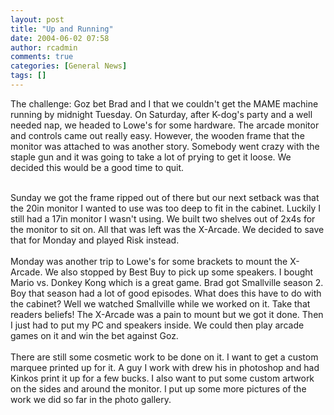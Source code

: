 ```yaml
---
layout: post
title: "Up and Running"
date: 2004-06-02 07:58
author: rcadmin
comments: true
categories: [General News]
tags: []
---
```

The challenge: Goz bet Brad and I that we couldn't get the MAME machine running by midnight Tuesday. On Saturday, after K-dog's party and a well needed nap, we headed to Lowe's for some hardware. The arcade monitor and controls came out really easy. However, the wooden frame that the monitor was attached to was another story. Somebody went crazy with the staple gun and it was going to take a lot of prying to get it loose. We decided this would be a good time to quit.
<br />

<br />
Sunday we got the frame ripped out of there but our next setback was that the 20in monitor I wanted to use was too deep to fit in the cabinet. Luckily I still had a 17in monitor I wasn't using. We built two shelves out of 2x4s for the monitor to sit on. All that was left was the X-Arcade. We decided to save that for Monday and played Risk instead.
<br />

<br />
Monday was another trip to Lowe's for some brackets to mount the X-Arcade. We also stopped by Best Buy to pick up some speakers. I bought Mario vs. Donkey Kong which is a great game. Brad got Smallville season 2. Boy that season had a lot of good episodes. What does this have to do with the cabinet? Well we watched Smallville while we worked on it. Take that readers beliefs! The X-Arcade was a pain to mount but we got it done. Then I just had to put my PC and speakers inside. We could then play arcade games on it and win the bet against Goz.
<br />

<br />
There are still some cosmetic work to be done on it. I want to get a custom marquee printed up for it. A guy I work with drew his in photoshop and had Kinkos print it up for a few bucks. I also want to put some custom artwork on the sides and around the monitor. I put up some more pictures of the work we did so far in the photo gallery.

